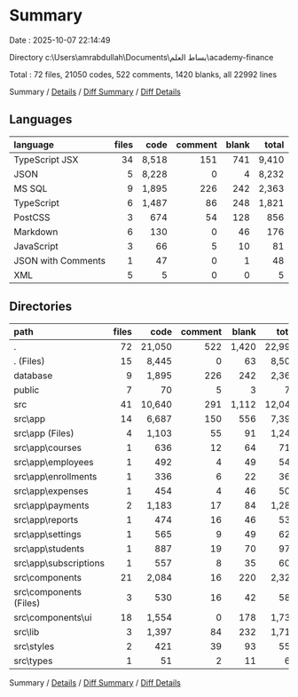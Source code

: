 # Summary

Date : 2025-10-07 22:14:49

Directory c:\\Users\\amrabdullah\\Documents\\بساط العلم\\academy-finance

Total : 72 files,  21050 codes, 522 comments, 1420 blanks, all 22992 lines

Summary / [Details](details.md) / [Diff Summary](diff.md) / [Diff Details](diff-details.md)

## Languages
| language | files | code | comment | blank | total |
| :--- | ---: | ---: | ---: | ---: | ---: |
| TypeScript JSX | 34 | 8,518 | 151 | 741 | 9,410 |
| JSON | 5 | 8,228 | 0 | 4 | 8,232 |
| MS SQL | 9 | 1,895 | 226 | 242 | 2,363 |
| TypeScript | 6 | 1,487 | 86 | 248 | 1,821 |
| PostCSS | 3 | 674 | 54 | 128 | 856 |
| Markdown | 6 | 130 | 0 | 46 | 176 |
| JavaScript | 3 | 66 | 5 | 10 | 81 |
| JSON with Comments | 1 | 47 | 0 | 1 | 48 |
| XML | 5 | 5 | 0 | 0 | 5 |

## Directories
| path | files | code | comment | blank | total |
| :--- | ---: | ---: | ---: | ---: | ---: |
| . | 72 | 21,050 | 522 | 1,420 | 22,992 |
| . (Files) | 15 | 8,445 | 0 | 63 | 8,508 |
| database | 9 | 1,895 | 226 | 242 | 2,363 |
| public | 7 | 70 | 5 | 3 | 78 |
| src | 41 | 10,640 | 291 | 1,112 | 12,043 |
| src\\app | 14 | 6,687 | 150 | 556 | 7,393 |
| src\\app (Files) | 4 | 1,103 | 55 | 91 | 1,249 |
| src\\app\\courses | 1 | 636 | 12 | 64 | 712 |
| src\\app\\employees | 1 | 492 | 4 | 49 | 545 |
| src\\app\\enrollments | 1 | 336 | 6 | 22 | 364 |
| src\\app\\expenses | 1 | 454 | 4 | 46 | 504 |
| src\\app\\payments | 2 | 1,183 | 17 | 84 | 1,284 |
| src\\app\\reports | 1 | 474 | 16 | 46 | 536 |
| src\\app\\settings | 1 | 565 | 9 | 49 | 623 |
| src\\app\\students | 1 | 887 | 19 | 70 | 976 |
| src\\app\\subscriptions | 1 | 557 | 8 | 35 | 600 |
| src\\components | 21 | 2,084 | 16 | 220 | 2,320 |
| src\\components (Files) | 3 | 530 | 16 | 42 | 588 |
| src\\components\\ui | 18 | 1,554 | 0 | 178 | 1,732 |
| src\\lib | 3 | 1,397 | 84 | 232 | 1,713 |
| src\\styles | 2 | 421 | 39 | 93 | 553 |
| src\\types | 1 | 51 | 2 | 11 | 64 |

Summary / [Details](details.md) / [Diff Summary](diff.md) / [Diff Details](diff-details.md)